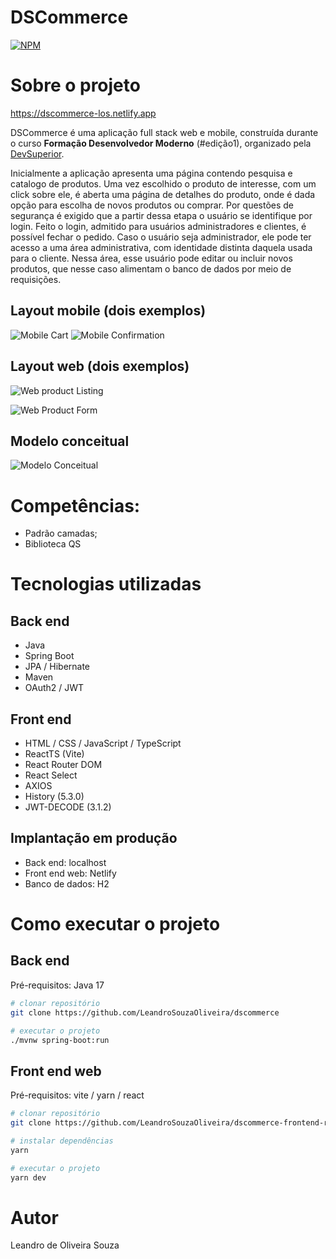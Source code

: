 # DSCommerce
[![NPM](https://img.shields.io/npm/l/react)](https://github.com/LeandroSouzaOliveira/dscommerce-frontend-react/blob/main/LICENSE) 

# Sobre o projeto

https://dscommerce-los.netlify.app

DSCommerce é uma aplicação full stack web e mobile, construída durante o curso **Formação Desenvolvedor Moderno** (#edição1), organizado pela [DevSuperior](https://devsuperior.com "Site da DevSuperior").

Inicialmente a aplicação apresenta uma página contendo pesquisa e catalogo de produtos. Uma vez escolhido o produto de interesse, com um click sobre ele, é aberta uma página de detalhes do produto, onde é dada opção para escolha de novos produtos ou comprar. Por questões de segurança é exigido que a partir dessa etapa o usuário se identifique por login. Feito o login, admitido para usuários administradores e clientes, é possível fechar o pedido. Caso o usuário seja administrador, ele pode ter acesso a uma área administrativa, com identidade distinta daquela usada para o cliente. Nessa área, esse usuário pode editar ou incluir novos produtos, que nesse caso alimentam o banco de dados por meio de requisições.

## Layout mobile (dois exemplos)
![Mobile Cart](https://github.com/LeandroSouzaOliveira/assets/blob/main/dscommerce/Cart.png) ![Mobile Confirmation](https://github.com/LeandroSouzaOliveira/assets/blob/main/dscommerce/Confirmation.png)

## Layout web (dois exemplos)
![Web product Listing](https://github.com/LeandroSouzaOliveira/assets/blob/main/dscommerce/Product%20Listing.png)

![Web Product Form](https://github.com/LeandroSouzaOliveira/assets/blob/main/dscommerce/Product%20Form.png)

## Modelo conceitual
![Modelo Conceitual](https://github.com/LeandroSouzaOliveira/assets/blob/main/dscommerce/Conceptual%20Model.png)

# Competências:
- Padrão camadas;
- Biblioteca QS

# Tecnologias utilizadas
## Back end
- Java
- Spring Boot
- JPA / Hibernate
- Maven
- OAuth2 / JWT
## Front end
- HTML / CSS / JavaScript / TypeScript
- ReactTS (Vite)
- React Router DOM
- React Select
- AXIOS
- History (5.3.0)
- JWT-DECODE (3.1.2)
## Implantação em produção
- Back end: localhost
- Front end web: Netlify
- Banco de dados: H2

# Como executar o projeto

## Back end
Pré-requisitos: Java 17

```bash
# clonar repositório
git clone https://github.com/LeandroSouzaOliveira/dscommerce

# executar o projeto
./mvnw spring-boot:run
```

## Front end web
Pré-requisitos: vite / yarn / react

```bash
# clonar repositório
git clone https://github.com/LeandroSouzaOliveira/dscommerce-frontend-react

# instalar dependências
yarn

# executar o projeto
yarn dev
```

# Autor

Leandro de Oliveira Souza
